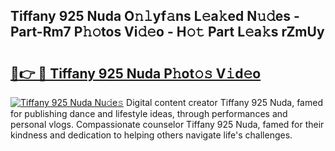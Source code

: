 ## Tiffany 925 Nuda O𝚗𝚕yf𝚊ns L𝚎a𝚔ed N𝚞𝚍es - Part-Rm7 P𝚑𝚘tos Vi𝚍𝚎o - H𝚘𝚝 Part L𝚎a𝚔s rZmUy

# <h2><a href="http://kfewen.oniu.top/?m=Tiffany+925+Nuda">🔗👉 🔴 Tiffany 925 Nuda P𝚑ot𝚘𝚜 V𝚒d𝚎o</a></h2>

[![Tiffany 925 Nuda Nu𝚍e𝚜](https://i.imgur.com/0qMVB7G.gif)](http://kfewen.oniu.top/?m=Tiffany+925+Nuda)
Digital content creator Tiffany 925 Nuda, famed for publishing dance and lifestyle ideas, through performances and personal vlogs. Compassionate counselor Tiffany 925 Nuda, famed for their kindness and dedication to helping others navigate life's challenges.  
